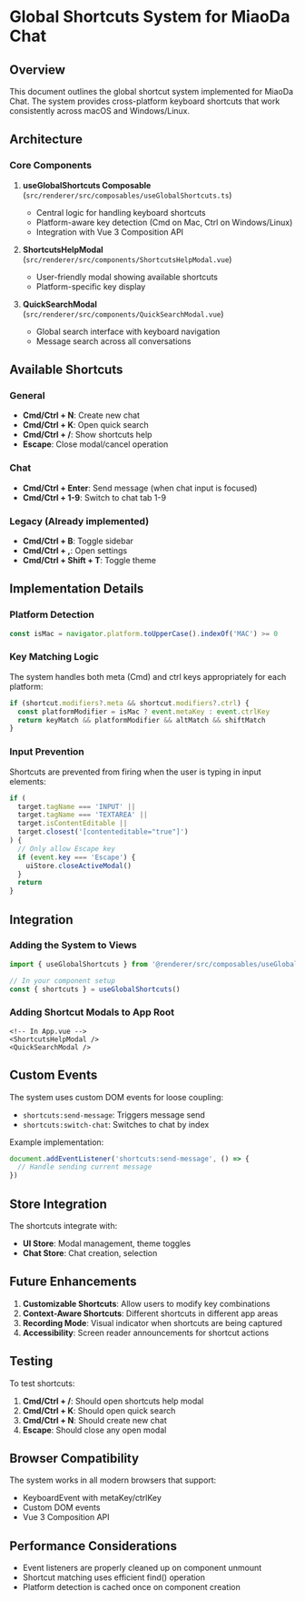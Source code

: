 # Global Shortcuts System for MiaoDa Chat

## Overview

This document outlines the global shortcut system implemented for MiaoDa Chat. The system provides cross-platform keyboard shortcuts that work consistently across macOS and Windows/Linux.

## Architecture

### Core Components

1. **useGlobalShortcuts Composable** (`src/renderer/src/composables/useGlobalShortcuts.ts`)
   - Central logic for handling keyboard shortcuts
   - Platform-aware key detection (Cmd on Mac, Ctrl on Windows/Linux)
   - Integration with Vue 3 Composition API

2. **ShortcutsHelpModal** (`src/renderer/src/components/ShortcutsHelpModal.vue`)
   - User-friendly modal showing available shortcuts
   - Platform-specific key display

3. **QuickSearchModal** (`src/renderer/src/components/QuickSearchModal.vue`)
   - Global search interface with keyboard navigation
   - Message search across all conversations

## Available Shortcuts

### General

- **Cmd/Ctrl + N**: Create new chat
- **Cmd/Ctrl + K**: Open quick search
- **Cmd/Ctrl + /**: Show shortcuts help
- **Escape**: Close modal/cancel operation

### Chat

- **Cmd/Ctrl + Enter**: Send message (when chat input is focused)
- **Cmd/Ctrl + 1-9**: Switch to chat tab 1-9

### Legacy (Already implemented)

- **Cmd/Ctrl + B**: Toggle sidebar
- **Cmd/Ctrl + ,**: Open settings
- **Cmd/Ctrl + Shift + T**: Toggle theme

## Implementation Details

### Platform Detection

```typescript
const isMac = navigator.platform.toUpperCase().indexOf('MAC') >= 0
```

### Key Matching Logic

The system handles both meta (Cmd) and ctrl keys appropriately for each platform:

```typescript
if (shortcut.modifiers?.meta && shortcut.modifiers?.ctrl) {
  const platformModifier = isMac ? event.metaKey : event.ctrlKey
  return keyMatch && platformModifier && altMatch && shiftMatch
}
```

### Input Prevention

Shortcuts are prevented from firing when the user is typing in input elements:

```typescript
if (
  target.tagName === 'INPUT' ||
  target.tagName === 'TEXTAREA' ||
  target.isContentEditable ||
  target.closest('[contenteditable="true"]')
) {
  // Only allow Escape key
  if (event.key === 'Escape') {
    uiStore.closeActiveModal()
  }
  return
}
```

## Integration

### Adding the System to Views

```typescript
import { useGlobalShortcuts } from '@renderer/src/composables/useGlobalShortcuts'

// In your component setup
const { shortcuts } = useGlobalShortcuts()
```

### Adding Shortcut Modals to App Root

```vue
<!-- In App.vue -->
<ShortcutsHelpModal />
<QuickSearchModal />
```

## Custom Events

The system uses custom DOM events for loose coupling:

- `shortcuts:send-message`: Triggers message send
- `shortcuts:switch-chat`: Switches to chat by index

Example implementation:

```typescript
document.addEventListener('shortcuts:send-message', () => {
  // Handle sending current message
})
```

## Store Integration

The shortcuts integrate with:

- **UI Store**: Modal management, theme toggles
- **Chat Store**: Chat creation, selection

## Future Enhancements

1. **Customizable Shortcuts**: Allow users to modify key combinations
2. **Context-Aware Shortcuts**: Different shortcuts in different app areas
3. **Recording Mode**: Visual indicator when shortcuts are being captured
4. **Accessibility**: Screen reader announcements for shortcut actions

## Testing

To test shortcuts:

1. **Cmd/Ctrl + /**: Should open shortcuts help modal
2. **Cmd/Ctrl + K**: Should open quick search
3. **Cmd/Ctrl + N**: Should create new chat
4. **Escape**: Should close any open modal

## Browser Compatibility

The system works in all modern browsers that support:

- KeyboardEvent with metaKey/ctrlKey
- Custom DOM events
- Vue 3 Composition API

## Performance Considerations

- Event listeners are properly cleaned up on component unmount
- Shortcut matching uses efficient find() operation
- Platform detection is cached once on component creation
